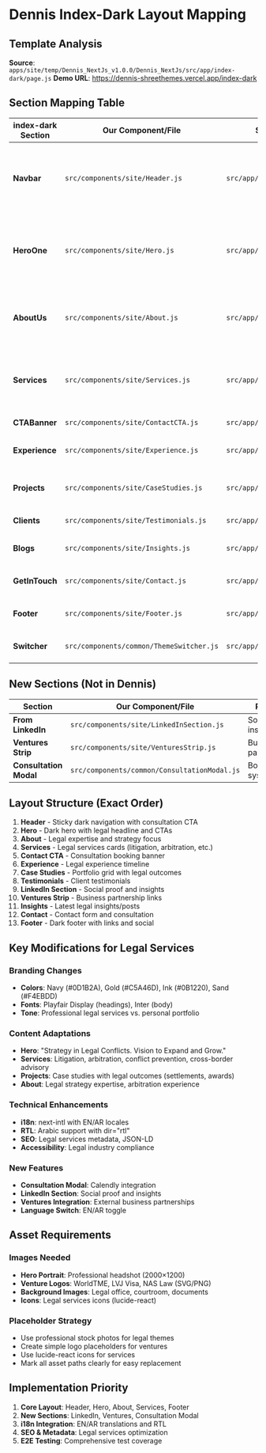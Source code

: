 # Dennis Index-Dark Layout Mapping

## Template Analysis
**Source**: `apps/site/temp/Dennis_NextJs_v1.0.0/Dennis_NextJs/src/app/index-dark/page.js`
**Demo URL**: https://dennis-shreethemes.vercel.app/index-dark

## Section Mapping Table

| index-dark Section | Our Component/File | Source Asset Path | Modifications Notes |
|-------------------|-------------------|-------------------|-------------------|
| **Navbar** | `src/components/site/Header.js` | `src/app/components/Navbar.js` | Dark variant, legal services nav, consultation CTA, language switch |
| **HeroOne** | `src/components/site/Hero.js` | `src/app/components/HeroOne.js` | Legal headline, strategy focus, consultation CTA, ventures link |
| **AboutUs** | `src/components/site/About.js` | `src/app/components/AboutUs.js` | Legal expertise bullets, arbitration focus, profile download |
| **Services** | `src/components/site/Services.js` | `src/app/components/Service.js` | Legal services cards (litigation, arbitration, advisory) |
| **CTABanner** | `src/components/site/ContactCTA.js` | `src/app/components/CTABanner.js` | Consultation booking CTA |
| **Experience** | `src/components/site/Experience.js` | `src/app/components/Experience.js` | Legal experience timeline |
| **Projects** | `src/components/site/CaseStudies.js` | `src/app/components/Projects.js` | Case studies grid, mediation outcomes |
| **Clients** | `src/components/site/Testimonials.js` | `src/app/components/Clients.js` | Client testimonials |
| **Blogs** | `src/components/site/Insights.js` | `src/app/components/Blogs.js` | Legal insights, latest posts |
| **GetInTouch** | `src/components/site/Contact.js` | `src/app/components/GetInTouch.js` | Contact form, consultation booking |
| **Footer** | `src/components/site/Footer.js` | `src/app/components/Footer.js` | Dark footer, legal links, social |
| **Switcher** | `src/components/common/ThemeSwitcher.js` | `src/app/components/Switcher.js` | Theme switcher (optional) |

## New Sections (Not in Dennis)

| Section | Our Component/File | Purpose | Implementation |
|---------|-------------------|---------|----------------|
| **From LinkedIn** | `src/components/site/LinkedInSection.js` | Social proof, insights | Embed wall or curated cards |
| **Ventures Strip** | `src/components/site/VenturesStrip.js` | Business partnerships | 3 external venture links |
| **Consultation Modal** | `src/components/common/ConsultationModal.js` | Booking system | Calendly integration |

## Layout Structure (Exact Order)

1. **Header** - Sticky dark navigation with consultation CTA
2. **Hero** - Dark hero with legal headline and CTAs
3. **About** - Legal expertise and strategy focus
4. **Services** - Legal services cards (litigation, arbitration, etc.)
5. **Contact CTA** - Consultation booking banner
6. **Experience** - Legal experience timeline
7. **Case Studies** - Portfolio grid with legal outcomes
8. **Testimonials** - Client testimonials
9. **LinkedIn Section** - Social proof and insights
10. **Ventures Strip** - Business partnership links
11. **Insights** - Latest legal insights/posts
12. **Contact** - Contact form and consultation
13. **Footer** - Dark footer with links and social

## Key Modifications for Legal Services

### Branding Changes
- **Colors**: Navy (#0D1B2A), Gold (#C5A46D), Ink (#0B1220), Sand (#F4EBDD)
- **Fonts**: Playfair Display (headings), Inter (body)
- **Tone**: Professional legal services vs. personal portfolio

### Content Adaptations
- **Hero**: "Strategy in Legal Conflicts. Vision to Expand and Grow."
- **Services**: Litigation, arbitration, conflict prevention, cross-border advisory
- **Projects**: Case studies with legal outcomes (settlements, awards)
- **About**: Legal strategy expertise, arbitration experience

### Technical Enhancements
- **i18n**: next-intl with EN/AR locales
- **RTL**: Arabic support with dir="rtl"
- **SEO**: Legal services metadata, JSON-LD
- **Accessibility**: Legal industry compliance

### New Features
- **Consultation Modal**: Calendly integration
- **LinkedIn Section**: Social proof and insights
- **Ventures Integration**: External business partnerships
- **Language Switch**: EN/AR toggle

## Asset Requirements

### Images Needed
- **Hero Portrait**: Professional headshot (2000×1200)
- **Venture Logos**: WorldTME, LVJ Visa, NAS Law (SVG/PNG)
- **Background Images**: Legal office, courtroom, documents
- **Icons**: Legal services icons (lucide-react)

### Placeholder Strategy
- Use professional stock photos for legal themes
- Create simple logo placeholders for ventures
- Use lucide-react icons for services
- Mark all asset paths clearly for easy replacement

## Implementation Priority

1. **Core Layout**: Header, Hero, About, Services, Footer
2. **New Sections**: LinkedIn, Ventures, Consultation Modal
3. **i18n Integration**: EN/AR translations and RTL
4. **SEO & Metadata**: Legal services optimization
5. **E2E Testing**: Comprehensive test coverage
